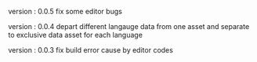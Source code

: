   version : 0.0.5
  fix some editor bugs

  version : 0.0.4
  depart different langauge data from one asset and separate to exclusive data asset for each language

  version : 0.0.3
  fix build error cause by editor codes